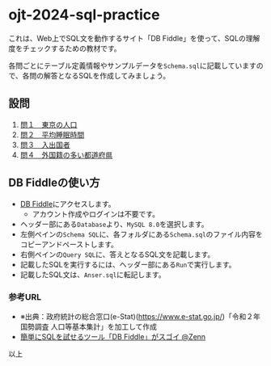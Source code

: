 # ojt-2024-sql-practice

これは、Web上でSQL文を動作するサイト「DB Fiddle」を使って、SQLの理解度をチェックするための教材です。  

各問ごとにテーブル定義情報やサンプルデータを`Schema.sql`に記載していますので、各問の解答となるSQLを作成してみましょう。

## 設問

1. [問１　東京の人口](./question-1/README.md)
2. [問２　平均睡眠時間](./question-2/README.md)
3. [問３　入出国者](./question-3/README.md)
4. [問４　外国籍の多い都道府県](./question-4/README.md)

## DB Fiddleの使い方

* [DB Fiddle](https://www.db-fiddle.com/)にアクセスします。
  * アカウント作成やログインは不要です。
* ヘッダー部にある`Database`より、`MySQL 8.0`を選択します。
* 左側ペインの`Schema SQL`に、各フォルダにある`Schema.sql`のファイル内容をコピーアンドペーストします。
* 右側ペインの`Query SQL`に、答えとなるSQL文を記載します。
* 記載したSQLを実行するには、ヘッダー部にある`Run`で実行します。
* 記載したSQL文は、`Anser.sql`に転記します。

### 参考URL

* ※出典：政府統計の総合窓口(e-Stat)(https://www.e-stat.go.jp/)「令和２年国勢調査 人口等基本集計」を加工して作成
* [簡単にSQLを試せるツール「DB Fiddle」がスゴイ
@Zenn](https://zenn.dev/sql_geinin/articles/7454c2350259b9)

以上
